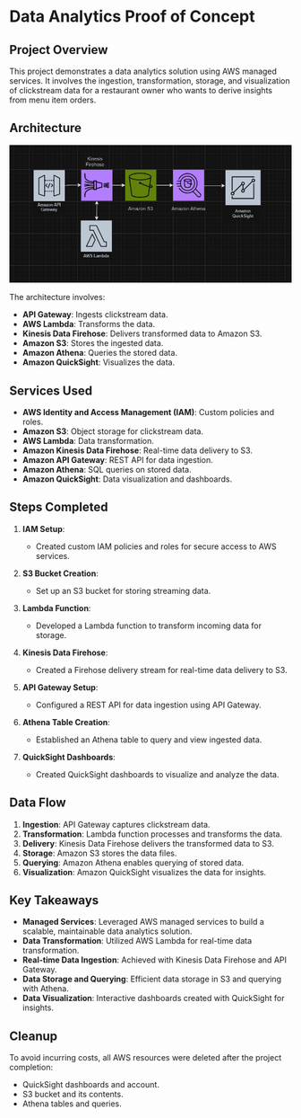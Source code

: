 # Data Analytics Proof of Concept

## Project Overview

This project demonstrates a data analytics solution using AWS managed services. It involves the ingestion, transformation, storage, and visualization of clickstream data for a restaurant owner who wants to derive insights from menu item orders.

## Architecture

![Architecture Diagram](architecture/diagram.png)

The architecture involves:
- **API Gateway**: Ingests clickstream data.
- **AWS Lambda**: Transforms the data.
- **Kinesis Data Firehose**: Delivers transformed data to Amazon S3.
- **Amazon S3**: Stores the ingested data.
- **Amazon Athena**: Queries the stored data.
- **Amazon QuickSight**: Visualizes the data.

## Services Used

- **AWS Identity and Access Management (IAM)**: Custom policies and roles.
- **Amazon S3**: Object storage for clickstream data.
- **AWS Lambda**: Data transformation.
- **Amazon Kinesis Data Firehose**: Real-time data delivery to S3.
- **Amazon API Gateway**: REST API for data ingestion.
- **Amazon Athena**: SQL queries on stored data.
- **Amazon QuickSight**: Data visualization and dashboards.

## Steps Completed

1. **IAM Setup**:
    - Created custom IAM policies and roles for secure access to AWS services.

2. **S3 Bucket Creation**:
    - Set up an S3 bucket for storing streaming data.

3. **Lambda Function**:
    - Developed a Lambda function to transform incoming data for storage.

4. **Kinesis Data Firehose**:
    - Created a Firehose delivery stream for real-time data delivery to S3.

5. **API Gateway Setup**:
    - Configured a REST API for data ingestion using API Gateway.

6. **Athena Table Creation**:
    - Established an Athena table to query and view ingested data.

7. **QuickSight Dashboards**:
    - Created QuickSight dashboards to visualize and analyze the data.

## Data Flow

1. **Ingestion**: API Gateway captures clickstream data.
2. **Transformation**: Lambda function processes and transforms the data.
3. **Delivery**: Kinesis Data Firehose delivers the transformed data to S3.
4. **Storage**: Amazon S3 stores the data files.
5. **Querying**: Amazon Athena enables querying of stored data.
6. **Visualization**: Amazon QuickSight visualizes the data for insights.

## Key Takeaways

- **Managed Services**: Leveraged AWS managed services to build a scalable, maintainable data analytics solution.
- **Data Transformation**: Utilized AWS Lambda for real-time data transformation.
- **Real-time Data Ingestion**: Achieved with Kinesis Data Firehose and API Gateway.
- **Data Storage and Querying**: Efficient data storage in S3 and querying with Athena.
- **Data Visualization**: Interactive dashboards created with QuickSight for insights.

## Cleanup

To avoid incurring costs, all AWS resources were deleted after the project completion:
- QuickSight dashboards and account.
- S3 bucket and its contents.
- Athena tables and queries.
